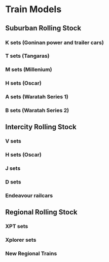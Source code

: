 # Train Models

## Suburban Rolling Stock

### K sets (Goninan power and trailer cars)

### T sets (Tangaras)
 
### M sets (Millenium)

### H sets (Oscar)

### A sets (Waratah Series 1)

### B sets (Waratah Series 2)

## Intercity Rolling Stock

### V sets 

### H sets (Oscar)

### J sets

### D sets

### Endeavour railcars

## Regional Rolling Stock

### XPT sets

### Xplorer sets

### New Regional Trains